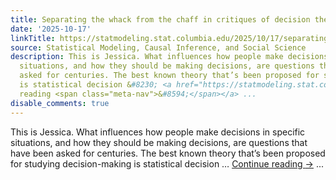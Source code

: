 ```yaml
---
title: Separating the whack from the chaff in critiques of decision theory
date: '2025-10-17'
linkTitle: https://statmodeling.stat.columbia.edu/2025/10/17/separating-the-whack-from-the-chaff-in-critiques-of-decision-theory/
source: Statistical Modeling, Causal Inference, and Social Science
description: This is Jessica. What influences how people make decisions in specific
  situations, and how they should be making decisions, are questions that have been
  asked for centuries. The best known theory that’s been proposed for studying decision-making
  is statistical decision &#8230; <a href="https://statmodeling.stat.columbia.edu/2025/10/17/separating-the-whack-from-the-chaff-in-critiques-of-decision-theory/">Continue
  reading <span class="meta-nav">&#8594;</span></a> ...
disable_comments: true
---
```

This is Jessica. What influences how people make decisions in specific situations, and how they should be making decisions, are questions that have been asked for centuries. The best known theory that’s been proposed for studying decision-making is statistical decision &#8230; <a href="https://statmodeling.stat.columbia.edu/2025/10/17/separating-the-whack-from-the-chaff-in-critiques-of-decision-theory/">Continue reading <span class="meta-nav">&#8594;</span></a> ...